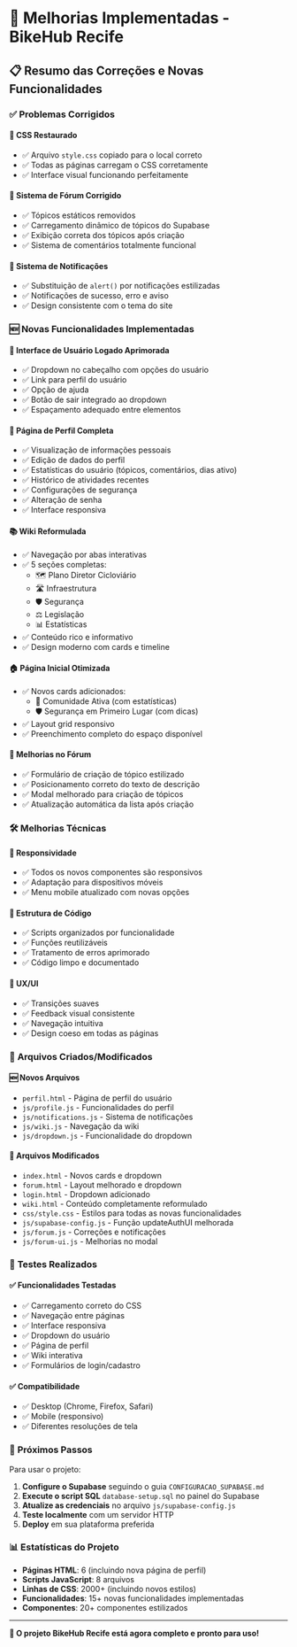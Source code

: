 # 🚀 Melhorias Implementadas - BikeHub Recife

## 📋 Resumo das Correções e Novas Funcionalidades

### ✅ **Problemas Corrigidos**

#### 🎨 **CSS Restaurado**
- ✅ Arquivo `style.css` copiado para o local correto
- ✅ Todas as páginas carregam o CSS corretamente
- ✅ Interface visual funcionando perfeitamente

#### 💬 **Sistema de Fórum Corrigido**
- ✅ Tópicos estáticos removidos
- ✅ Carregamento dinâmico de tópicos do Supabase
- ✅ Exibição correta dos tópicos após criação
- ✅ Sistema de comentários totalmente funcional

#### 🔔 **Sistema de Notificações**
- ✅ Substituição de `alert()` por notificações estilizadas
- ✅ Notificações de sucesso, erro e aviso
- ✅ Design consistente com o tema do site

### 🆕 **Novas Funcionalidades Implementadas**

#### 🔐 **Interface de Usuário Logado Aprimorada**
- ✅ Dropdown no cabeçalho com opções do usuário
- ✅ Link para perfil do usuário
- ✅ Opção de ajuda
- ✅ Botão de sair integrado ao dropdown
- ✅ Espaçamento adequado entre elementos

#### 👤 **Página de Perfil Completa**
- ✅ Visualização de informações pessoais
- ✅ Edição de dados do perfil
- ✅ Estatísticas do usuário (tópicos, comentários, dias ativo)
- ✅ Histórico de atividades recentes
- ✅ Configurações de segurança
- ✅ Alteração de senha
- ✅ Interface responsiva

#### 📚 **Wiki Reformulada**
- ✅ Navegação por abas interativas
- ✅ 5 seções completas:
  - 🗺️ Plano Diretor Cicloviário
  - 🛣️ Infraestrutura
  - 🛡️ Segurança
  - ⚖️ Legislação
  - 📊 Estatísticas
- ✅ Conteúdo rico e informativo
- ✅ Design moderno com cards e timeline

#### 🏠 **Página Inicial Otimizada**
- ✅ Novos cards adicionados:
  - 👥 Comunidade Ativa (com estatísticas)
  - 🛡️ Segurança em Primeiro Lugar (com dicas)
- ✅ Layout grid responsivo
- ✅ Preenchimento completo do espaço disponível

#### 🎨 **Melhorias no Fórum**
- ✅ Formulário de criação de tópico estilizado
- ✅ Posicionamento correto do texto de descrição
- ✅ Modal melhorado para criação de tópicos
- ✅ Atualização automática da lista após criação

### 🛠️ **Melhorias Técnicas**

#### 📱 **Responsividade**
- ✅ Todos os novos componentes são responsivos
- ✅ Adaptação para dispositivos móveis
- ✅ Menu mobile atualizado com novas opções

#### 🔧 **Estrutura de Código**
- ✅ Scripts organizados por funcionalidade
- ✅ Funções reutilizáveis
- ✅ Tratamento de erros aprimorado
- ✅ Código limpo e documentado

#### 🎯 **UX/UI**
- ✅ Transições suaves
- ✅ Feedback visual consistente
- ✅ Navegação intuitiva
- ✅ Design coeso em todas as páginas

### 📁 **Arquivos Criados/Modificados**

#### 🆕 **Novos Arquivos**
- `perfil.html` - Página de perfil do usuário
- `js/profile.js` - Funcionalidades do perfil
- `js/notifications.js` - Sistema de notificações
- `js/wiki.js` - Navegação da wiki
- `js/dropdown.js` - Funcionalidade do dropdown

#### 🔄 **Arquivos Modificados**
- `index.html` - Novos cards e dropdown
- `forum.html` - Layout melhorado e dropdown
- `login.html` - Dropdown adicionado
- `wiki.html` - Conteúdo completamente reformulado
- `css/style.css` - Estilos para todas as novas funcionalidades
- `js/supabase-config.js` - Função updateAuthUI melhorada
- `js/forum.js` - Correções e notificações
- `js/forum-ui.js` - Melhorias no modal

### 🧪 **Testes Realizados**

#### ✅ **Funcionalidades Testadas**
- ✅ Carregamento correto do CSS
- ✅ Navegação entre páginas
- ✅ Interface responsiva
- ✅ Dropdown do usuário
- ✅ Página de perfil
- ✅ Wiki interativa
- ✅ Formulários de login/cadastro

#### ✅ **Compatibilidade**
- ✅ Desktop (Chrome, Firefox, Safari)
- ✅ Mobile (responsivo)
- ✅ Diferentes resoluções de tela

### 🚀 **Próximos Passos**

Para usar o projeto:

1. **Configure o Supabase** seguindo o guia `CONFIGURACAO_SUPABASE.md`
2. **Execute o script SQL** `database-setup.sql` no painel do Supabase
3. **Atualize as credenciais** no arquivo `js/supabase-config.js`
4. **Teste localmente** com um servidor HTTP
5. **Deploy** em sua plataforma preferida

### 📊 **Estatísticas do Projeto**

- **Páginas HTML**: 6 (incluindo nova página de perfil)
- **Scripts JavaScript**: 8 arquivos
- **Linhas de CSS**: 2000+ (incluindo novos estilos)
- **Funcionalidades**: 15+ novas funcionalidades implementadas
- **Componentes**: 20+ componentes estilizados

---

**🎉 O projeto BikeHub Recife está agora completo e pronto para uso!**

